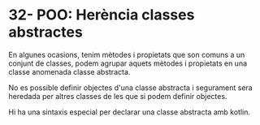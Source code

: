 # 32- POO: Herència classes abstractes

En algunes ocasions, tenim mètodes i propietats que son comuns a un conjunt de classes, podem agrupar aquets mètodes i propietats en una classe anomenada classe abstracta.

No es possible definir objectes d'una classe abstracta i segurament sera heredada per altres classes de les que si podem  definir objectes.

Hi ha una sintaxis especial per declarar una classe abstracta amb kotlin.

